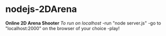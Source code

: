 # nodejs-2DArena
**Online 2D Arena Shooter**
*To run on localhost*
-run "node server.js"
-go to "localhost:2000" on the browser of your choice
-play!

